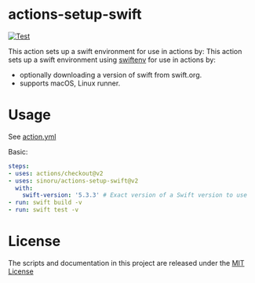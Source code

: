 # actions-setup-swift

[![Test](https://github.com/sinoru/actions-setup-swift/actions/workflows/test.yml/badge.svg)](https://github.com/sinoru/actions-setup-swift/actions/workflows/test.yml)

This action sets up a swift environment for use in actions by:
This action sets up a swift environment using [swiftenv](https://github.com/kylef/swiftenv) for use in actions by:

- optionally downloading a version of swift from swift.org.
- supports macOS, Linux runner.

# Usage

See [action.yml](action.yml)

Basic:
```yaml
steps:
- uses: actions/checkout@v2
- uses: sinoru/actions-setup-swift@v2
  with:
    swift-version: '5.3.3' # Exact version of a Swift version to use
- run: swift build -v
- run: swift test -v
```

# License

The scripts and documentation in this project are released under the [MIT License](LICENSE)
